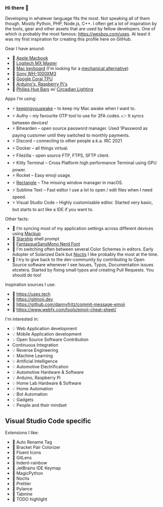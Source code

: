 ### Hi there 👋

Developing in whatever language fits the most. Not speaking all of them though. Mostly Python, PHP, Node.js, C++. I often get a lot of inspiration by the tools, gear and other assets that are used by fellow developers. One of which is probably the most famous: https://wesbos.com/uses. At least it was my first inspiration for creating this profile here on GitHub.

Gear I have around:

- 🤖 [Apple Macbook](https://amzn.to/2TZfxGt)
- 🤖 [Logitech MX Master](https://amzn.to/3rUZpSU)
- 🤖 [Mac keyboard](https://amzn.to/3ClWdEG) (I'm looking for a [mechanical alternative](https://amzn.to/2VtoRTH))
- 🤖 [Sony WH-1000XM3](https://amzn.to/3lDCWbW)
- 🤖 [Google Coral TPU](https://coral.ai/products/)
- 🤖 [Arduino's, Raspberry Pi's](https://amzn.to/3lAMvs7)
- 🤖 [Philips Hue Bars](https://amzn.to/2Vso5Go) w/ [Circadian Lighting](https://github.com/claytonjn/hass-circadian_lighting)

Apps I'm using:

- ⚡ [keepingyouawake](https://github.com/newmarcel/KeepingYouAwake) – to keep my Mac awake when I want to.
- ⚡ Authy – my favourite OTP tool to use for 2FA codes. 👉 It syncs between devices!
- ⚡ Bitwarden – open source password manager. Used 1Password as paying customer until they switched to monthly payments.
- ⚡ Discord – connecting to other people a.k.a. IRC 2021
- ⚡ Docker – all things virtual.
- ⚡ Filezilla - open source FTP, FTPS, SFTP client.
- ⚡ Kitty Terminal – Cross Platform high performance Terminal using GPU power.
- ⚡ Rocket – Easy emoji usage.
- ⚡ [Rectangle](https://rectangleapp.com) – The missing window manager in macOS.
- ⚡ Sublime Text – Fast editor I use a lot to open / edit files when I need speed.
- ⚡ Visual Studio Code – Highly customisable editor. Started very basic, but starts to act like a IDE if you want to.

Other facts:

- 🔭 I’m syncing most of my application settings across different devices using [Mackup](https://github.com/lra/mackup)
- 🔭 [Starship](https://starship.rs/) shell prompt
- 🔭 [FantasqueSansMono Nerd Font](https://www.nerdfonts.com)
- 🔭 I'm switching often between several Color Schemes in editors. Early Adopter of Solarized Dark but [Noctis](https://github.com/liviuschera/noctis) I like probably the most at the time.
- 🔭 I try to give back to the dev-community by contributing to Open Source software whenever I see Issues, Typos, Documentation issues etcetera. Started by fixing small typos and creating Pull Requests. You should do too!

Inspiration sources I use:

- 🌟 https://uses.tech
- 🌟 https://gitmoji.dev
- 🌟 https://github.com/dannyfritz/commit-message-emoji
- 🌟 https://www.webfx.com/tools/emoji-cheat-sheet/

I'm interested in:

- 💡 Web Application development
- 💡 Mobile Application development
- 💡 Open Source Software Contribution
- Continuous Integration
- 💡 Reverse Engineering
- 💡 Machine Learning
- 💡 Artificial Intelligence
- 💡 Automotive Electrification
- 💡 Automotive Hardware & Software
- 💡 Arduino, Raspberry Pi
- 💡 Home Lab Hardware & Software
- 💡 Home Automation
- 💡 Bot Automation
- 💡 Gadgets
- 💡 People and their mindset

Visual Studio Code specific
---

Extensions I like:

- 🧩 Auto Rename Tag
- 🧩 Bracket Pair Colorizer
- 🧩 Fluent Icons
- 🧩 GitLens
- 🧩 Indent-rainbow
- 🧩 JetBrains IDE Keymap
- 🧩 MagicPython
- 🧩 Noctis
- 🧩 Prettier
- 🧩 Pylance
- 🧩 Tabnine
- 🧩 TODO highlight

<!--
**topscoder/topscoder** is a ✨ _special_ ✨ repository because its `README.md` (this file) appears on your GitHub profile.

Here are some ideas to get you started:

- 🔭 I’m currently working on ...
- 🌱 I’m currently learning ...
- 👯 I’m looking to collaborate on ...
- 🤔 I’m looking for help with ...
- 💬 Ask me about ...
- 📫 How to reach me: ...
- 😄 Pronouns: ...
- ⚡ Fun fact: ...
-->
